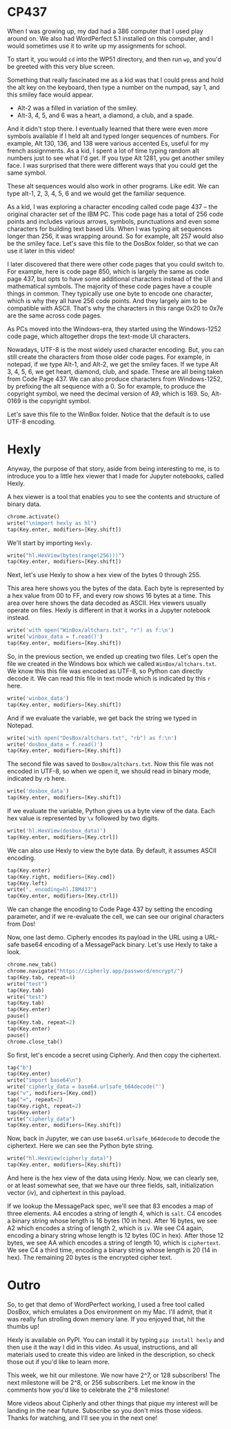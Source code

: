 # CP437

When I was growing up, my dad had a 386 computer that I used play around on. We also had WordPerfect 5.1 installed on this computer, and I would sometimes use it to write up my assignments for school.

To start it, you would `cd` into the WP51 directory, and then run `wp`, and you'd be greeted with this very blue screen.

Something that really fascinated me as a kid was that I could press and hold the alt key on the keyboard, then type a number on the numpad, say 1, and this smiley face would appear.

- Alt-2 was a filled in variation of the smiley.
- Alt-3, 4, 5, and 6 was a heart, a diamond, a club, and a spade.

And it didn't stop there. I eventually learned that there were even more symbols available if I held alt and typed longer sequences of numbers. For example, Alt 130, 136, and 138 were various accented Es, useful for my french assignments. As a kid, I spent a lot of time typing random alt numbers just to see what I'd get. If you type Alt 1281, you get another smiley face. I was surprised that there were different ways that you could get the same symbol.

These alt sequences would also work in other programs. Like edit. We can type alt-1, 2, 3, 4, 5, 6 and we would get the familiar sequence.

As a kid, I was exploring a character encoding called code page 437 – the original character set of the IBM PC. This code page has a total of 256 code points and includes various arrows, symbols, punctuations and even some characters for building text based UIs. When I was typing alt sequences longer than 256, it was wrapping around. So for example, alt 257 would also be the smiley face. Let's save this file to the DosBox folder, so that we can use it later in this video!

I later discovered that there were other code pages that you could switch to. For example, here is code page 850, which is largely the same as code page 437, but opts to have some additional characters instead of the UI and mathematical symbols. The majority of these code pages have a couple things in common. They typically use one byte to encode one character, which is why they all have 256 code points. And they largely aim to be compatible with ASCII. That's why the characters in this range 0x20 to 0x7e are the same across code pages.

As PCs moved into the Windows-era, they started using the Windows-1252 code page, which altogether drops the text-mode UI characters.

Nowadays, UTF-8 is the most widely used character encoding. But, you can still create the characters from those older code pages. For example, in notepad, if we type Alt-1, and Alt-2, we get the smiley faces. If we type Alt 3, 4, 5, 6, we get heart, diamond, club, and spade. These are all being taken from Code Page 437. We can also produce characters from Windows-1252, by prefixing the alt sequence with a 0. So for example, to produce the copyright symbol, we need the decimal version of A9, which is 169. So, Alt-0169 is the copyright symbol.

Let's save this file to the WinBox folder. Notice that the default is to use UTF-8 encoding.

# Hexly

Anyway, the purpose of that story, aside from being interesting to me, is to introduce you to a little hex viewer that I made for Jupyter notebooks, called Hexly.

A hex viewer is a tool that enables you to see the contents and structure of binary data.

```python codeanim
chrome.activate()
write("\nimport hexly as hl")
tap(Key.enter, modifiers=[Key.shift])
```

We'll start by importing `Hexly`.

```python codeanim
write("hl.HexView(bytes(range(256)))")
tap(Key.enter, modifiers=[Key.shift])
```

Next, let's use Hexly to show a hex view of the bytes 0 through 255.

This area here shows you the bytes of the data. Each byte is represented by a hex value from 00 to FF, and every row shows 16 bytes at a time. This area over here shows the data decoded as ASCII. Hex viewers usually operate on files. Hexly is different in that it works in a Jupyter notebook instead.

```python codeanim
write('with open("WinBox/altchars.txt", "r") as f:\n')
write('winbox_data = f.read()')
tap(Key.enter, modifiers=[Key.shift])
```

So, in the previous section, we ended up creating two files. Let's open the file we created in the Windows box which we called `WinBox/altchars.txt`. We know this this file was encoded as UTF-8, so Python can directly decode it. We can read this file in text mode which is indicated by this `r` here.

```python codeanim
write('winbox_data')
tap(Key.enter, modifiers=[Key.shift])
```

And if we evaluate the variable, we get back the string we typed in Notepad.

```python codeanim
write('with open("DosBox/altchars.txt", "rb") as f:\n')
write('dosbox_data = f.read()')
tap(Key.enter, modifiers=[Key.shift])
```

The second file was saved to `DosBox/altchars.txt`. Now this file was not encoded in UTF-8, so when we open it, we should read in binary mode, indicated by `rb` here.

```python codeanim
write('dosbox_data')
tap(Key.enter, modifiers=[Key.shift])
```

If we evaluate the variable, Python gives us a byte view of the data. Each hex value is represented by `\x` followed by two digits.

```python codeanim
write('hl.HexView(dosbox_data)')
tap(Key.enter, modifiers=[Key.ctrl])
```

We can also use Hexly to view the byte data. By default, it assumes ASCII encoding.

```python codeanim
tap(Key.enter)
tap(Key.right, modifiers=[Key.cmd])
tap(Key.left)
write(", encoding=hl.IBM437")
tap(Key.enter, modifiers=[Key.ctrl])
```

We can change the encoding to Code Page 437 by setting the encoding parameter, and if we re-evaluate the cell, we can see our original characters from Dos!

Now, one last demo. Cipherly encodes its payload in the URL using a URL-safe base64 encoding of a MessagePack binary. Let's use Hexly to take a look.

```python codeanim cipherly
chrome.new_tab()
chrome.navigate("https://cipherly.app/password/encrypt/")
tap(Key.tab, repeat=4)
write("test")
tap(Key.tab)
write("test")
tap(Key.tab)
tap(Key.enter)
pause()
tap(Key.tab, repeat=2)
tap(Key.enter)
pause()
chrome.close_tab()
```

So first, let's encode a secret using Cipherly. And then copy the ciphertext.

```python codeanim messagepack
tap("b")
tap(Key.enter)
write("import base64\n")
write('cipherly_data = base64.urlsafe_b64decode("')
tap("v", modifiers=[Key.cmd])
tap("=", repeat=2)
tap(Key.right, repeat=2)
tap(Key.enter)
write("cipherly_data")
tap(Key.enter, modifiers=[Key.shift])
```

Now, back in Jupyter, we can use `base64.urlsafe_b64decode` to decode the ciphertext. Here we can see the Python byte string.

```python codeanim
write("hl.HexView(cipherly_data)")
tap(Key.enter, modifiers=[Key.shift])
```

And here is the hex view of the data using Hexly. Now, we can clearly see, or at least somewhat see, that we have our three fields, salt, initialization vector (iv), and ciphertext in this payload.

If we lookup the MessagePack spec, we'll see that 83 encodes a map of three elements. A4 encodes a string of length 4, which is `salt`. C4 encodes a binary string whose length is 16 bytes (10 in hex). After 16 bytes, we see A2 which encodes a string of length 2, which is `iv`. We see C4 again, encoding a binary string whose length is 12 bytes (0C in hex). After those 12 bytes, we see AA which encodes a string of length 10, which is `ciphertext`. We see C4 a third time, encoding a binary string whose length is 20 (14 in hex). The remaining 20 bytes is the encrypted cipher text.

# Outro

So, to get that demo of WordPerfect working, I used a free tool called DosBox, which emulates a Dos environment on my Mac. I'll admit, that it was really fun strolling down memory lane. If you enjoyed that, hit the thumbs up!

Hexly is available on PyPI. You can install it by typing `pip install hexly` and then use it the way I did in this video. As usual, instructions, and all materials used to create this video are linked in the description, so check those out if you'd like to learn more.

This week, we hit our milestone. We now have 2^7, or 128 subscribers! The next milestone will be 2^8, or 256 subscribers. Let me know in the comments how you'd like to celebrate the 2^8 milestone!

More videos about Cipherly and other things that pique my interest will be landing in the near future. Subscribe so you don't miss those videos. Thanks for watching, and I'll see you in the next one!
